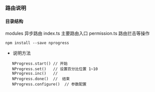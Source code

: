 ###  路由说明

#### 目录结构
 modules 异步路由
 index.ts 主要路由入口
 permission.ts 路由拦击等操作

 ` npm install --save nprogress `
 - 说明方法
 ```
    NProgress.start() // 开始
    NProgress.set()   // 设置百分比位置 1~10
    NProgress.inc()   // 
    NProgress.done()  //  结束
    NProgress.configure()  // 参数配置
 ```

